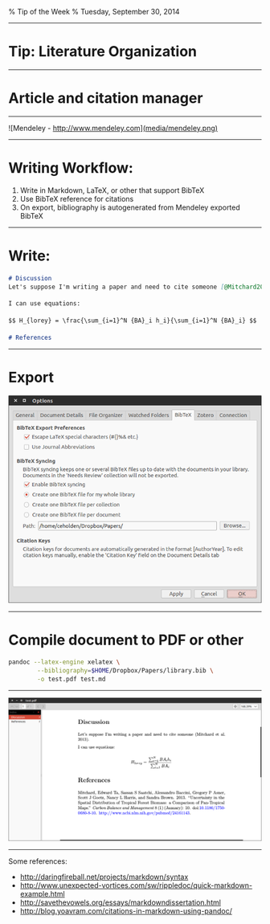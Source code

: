 % Tip of the Week
% Tuesday, September 30, 2014

---

# Tip: Literature Organization

---

# Article and citation manager

---

![Mendeley - http://www.mendeley.com](media/mendeley.png)

---

# Writing Workflow:
1. Write in Markdown, LaTeX, or other that support BibTeX
2. Use BibTeX reference for citations
3. On export, bibliography is autogenerated from Mendeley exported BibTeX

---

# Write:

``` markdown
# Discussion
Let's suppose I'm writing a paper and need to cite someone [@Mitchard2013].

I can use equations:

$$ H_{lorey} = \frac{\sum_{i=1}^N {BA}_i h_i}{\sum_{i=1}^N {BA}_i} $$

# References

```

---

# Export

![BibTeX setting](media/mendeley_bibtex.png)

---

# Compile document to PDF or other

``` bash
pandoc --latex-engine xelatex \
        --bibliography=$HOME/Dropbox/Papers/library.bib \
        -o test.pdf test.md
```

---

![Profit](media/test.png)

---

Some references:

+ <http://daringfireball.net/projects/markdown/syntax>
+ <http://www.unexpected-vortices.com/sw/rippledoc/quick-markdown-example.html>
+ <http://savethevowels.org/essays/markdowndissertation.html>
+ <http://blog.yoavram.com/citations-in-markdown-using-pandoc/>

